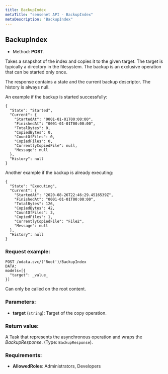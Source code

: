 ```yaml
---
title: BackupIndex
metaTitle: "sensenet API - BackupIndex"
metaDescription: "BackupIndex"
---
```


## BackupIndex
- Method: **POST**.

Takes a snapshot of the index and copies it to the given target.
 The target is typically a directory in the filesystem.
 The backup is an exclusive operation that can be started only once.
 

 The response contains a state and the current backup descriptor. The history is always null.

 An example if the backup is started successfully:
 ``` 
 {
   "State": "Started",
   "Current": {
     "StartedAt": "0001-01-01T00:00:00",
     "FinishedAt": "0001-01-01T00:00:00",
     "TotalBytes": 0,
     "CopiedBytes": 0,
     "CountOfFiles": 0,
     "CopiedFiles": 0,
     "CurrentlyCopiedFile": null,
     "Message": null
   },
   "History": null
 }
```

 Another example if the backup is already executing:
 ``` 
 {
   "State": "Executing",
   "Current": {
     "StartedAt": "2020-08-26T22:46:29.4516539Z",
     "FinishedAt": "0001-01-01T00:00:00",
     "TotalBytes": 126,
     "CopiedBytes": 42,
     "CountOfFiles": 3,
     "CopiedFiles": 1,
     "CurrentlyCopiedFile": "File2",
     "Message": null
   },
   "History": null
 }
```

### Request example:

```
POST /odata.svc/('Root')/BackupIndex
DATA:
models=[{
  "target": _value_
}]
```
Can only be called on the root content.
### Parameters:
- **target** (`string`): Target of the copy operation.

### Return value:
A Task that represents the asynchronous operation and wraps the _BackupResponse_.
  (Type: `BackupResponse`).

### Requirements:
- **AllowedRoles**: Administrators, Developers

